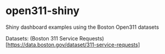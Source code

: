 # open311-shiny
Shiny dashboard examples using the Boston Open311 datasets

Datasets: (Boston 311 Service Requests)[https://data.boston.gov/dataset/311-service-requests]
